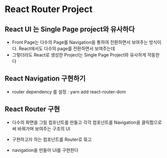 # React Router Project

## React UI 는 Single Page project와 유사하다

- Front Page는 다수의 Page를 Navigation을 통하여 전환하면서 보여주는 방식이다. React에서도 다수의 page를 전환하면서 보여주는데
- 그렇더라도 React로 생성한 Project는 Single Page Project와 유사하게 작동한다

## React Navigation 구현하기

- router dependency 를 설정 : yarn add react-router-dom

## React Router 구현

- 다수의 화면을 그릴 컴포넌트를 만들고 각각 컴포넌트를 Navigation을 클릭함으로써 바꿔가며 보여주는 구조의 UI

- 구현하고자 하는 컴포넌트를 Router로 묶고
- navigation을 만들어 UI를 구현한다
